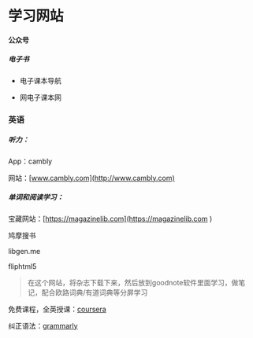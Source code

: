 # 学习网站



#### 公众号

##### 电子书

- 电子课本导航

- 网电子课本网



### 英语

##### 听力：

App：cambly

网站：[www.cambly.com](http://www.cambly.com) 

##### 单词和阅读学习：

宝藏网站：[https://magazinelib.com](https://magazinelib.com ) 

鸠摩搜书

libgen.me 

fliphtml5 

> 在这个网站，将杂志下载下来，然后放到goodnote软件里面学习，做笔记，配合欧路词典/有道词典等分屏学习



免费课程，全英授课：[coursera](https://www.coursera.org) 

纠正语法：[grammarly](https://www.grammarly.com)